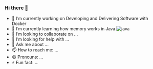 ### Hi there 👋

<!--
**DrPierreChang/DrPierreChang** is a ✨ _special_ ✨ repository because its `README.md` (this file) appears on your GitHub profile.

Here are some ideas to get you started: -->

- 🔭 I’m currently working on Developing and Delivering Software with Docker
- 🌱 I’m currently learning how memory works in Java
![java](https://cdn.lynda.com/course/802862/802862-637491275457563738-16x9.jpg)
- 👯 I’m looking to collaborate on ...
- 🤔 I’m looking for help with ...
- 💬 Ask me about ...
- 📫 How to reach me: ...
- 😄 Pronouns: ...
- ⚡ Fun fact: ...

